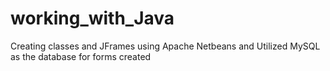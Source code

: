 # working_with_Java
Creating classes and JFrames using Apache Netbeans and Utilized MySQL as the database for forms created
